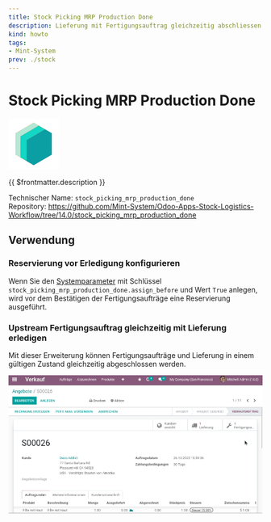 ```yaml
---
title: Stock Picking MRP Production Done
description: Lieferung mit Fertigungsauftrag gleichzeitig abschliessen.
kind: howto
tags:
- Mint-System
prev: ./stock
---
```

# Stock Picking MRP Production Done
![icon_oms_box](attachments/icons_odoo_mint_system.png)

{{ $frontmatter.description }}

Technischer Name: `stock_picking_mrp_production_done`\
Repository: <https://github.com/Mint-System/Odoo-Apps-Stock-Logistics-Workflow/tree/14.0/stock_picking_mrp_production_done>

## Verwendung

### Reservierung vor Erledigung konfigurieren

Wenn Sie den [Systemparameter](Development.md#Systemparameter%20anlegen) mit Schlüssel `stock_picking_mrp_production_done.assign_before` und Wert `True` anlegen, wird vor dem Bestätigen der Fertigungsaufträge eine Reservierung ausgeführt.

### Upstream Fertigungsauftrag gleichzeitig mit Lieferung erledigen

Mit dieser Erweiterung können Fertigungsaufträge und Lieferung in einem gültigen Zustand gleichzeitig abgeschlossen werden.

![Stock Picking MRP Production Done](attachments/Stock%20Picking%20MRP%20Production%20Done.gif)
